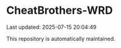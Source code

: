 # CheatBrothers-WRD

Last updated: 2025-07-15 20:04:49

This repository is automatically maintained.
